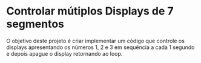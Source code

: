 # Controlar mútiplos Displays de 7 segmentos

O objetivo deste projeto é criar implementar um código que controle os displays apresentando os números 1, 2 e 3 em sequência a cada 1 segundo e depois apague o display retornando ao loop.